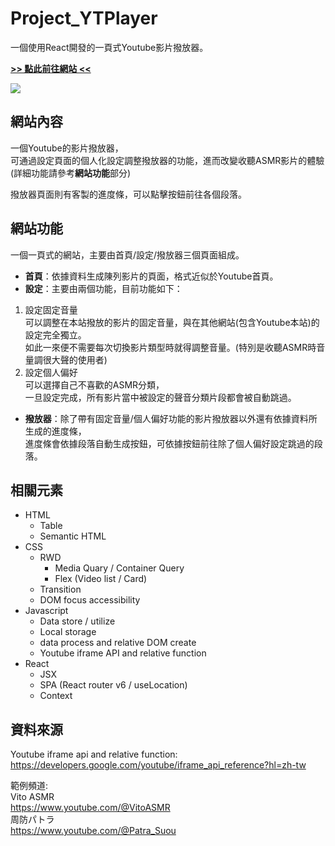 # Project_YTPlayer
一個使用React開發的一頁式Youtube影片撥放器。

[**>> 點此前往網站 <<**](https://calaser.github.io/Project_YTPlayer/)

<img src="https://i.imgur.com/8acnxHR.png">

## 網站內容
一個Youtube的影片撥放器，<br />
可通過設定頁面的個人化設定調整撥放器的功能，進而改變收聽ASMR影片的體驗(詳細功能請參考**網站功能**部分)

撥放器頁面則有客製的進度條，可以點擊按鈕前往各個段落。

## 網站功能
一個一頁式的網站，主要由首頁/設定/撥放器三個頁面組成。

+ **首頁**：依據資料生成陳列影片的頁面，格式近似於Youtube首頁。
+ **設定**：主要由兩個功能，目前功能如下：
1. 設定固定音量<br />
   可以調整在本站撥放的影片的固定音量，與在其他網站(包含Youtube本站)的設定完全獨立。<br />
   如此一來便不需要每次切換影片類型時就得調整音量。(特別是收聽ASMR時音量調很大聲的使用者)
2. 設定個人偏好<br />
   可以選擇自己不喜歡的ASMR分類，<br />
   一旦設定完成，所有影片當中被設定的聲音分類片段都會被自動跳過。
+ **撥放器**：除了帶有固定音量/個人偏好功能的影片撥放器以外還有依據資料所生成的進度條，<br />
進度條會依據段落自動生成按鈕，可依據按鈕前往除了個人偏好設定跳過的段落。

## 相關元素
+ HTML
  - Table
  - Semantic HTML
+ CSS
  - RWD
    * Media Quary / Container Query
    * Flex (Video list / Card)
  - Transition
  - DOM focus accessibility
+ Javascript
  - Data store / utilize
  - Local storage
  - data process and relative DOM create
  - Youtube iframe API and relative function
+ React
  - JSX
  - SPA (React router v6 / useLocation)
  - Context

## 資料來源
Youtube iframe api and relative function:<br />
https://developers.google.com/youtube/iframe_api_reference?hl=zh-tw

範例頻道:<br />
Vito ASMR<br />
https://www.youtube.com/@VitoASMR<br />
周防パトラ<br />
https://www.youtube.com/@Patra_Suou

